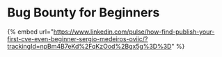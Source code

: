 # Bug Bounty for Beginners

{% embed url="https://www.linkedin.com/pulse/how-find-publish-your-first-cve-even-beginner-sergio-medeiros-oviic/?trackingId=npBm4B7eKd%2FqKzOod%2Bgx5g%3D%3D" %}
